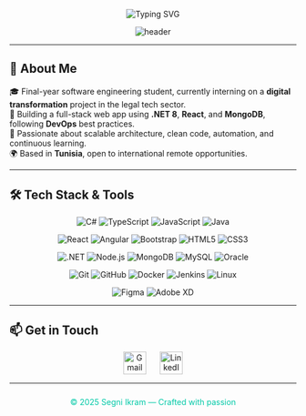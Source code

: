 <!-- BANNER -->
<p align="center">
  <img src="https://readme-typing-svg.herokuapp.com?font=Fira+Code&weight=600&pause=1000&color=00C9A7&center=true&vCenter=true&width=600&lines=Hi+👋,+I'm+Segni+Ikram;Full+Stack+.NET+%7C+React+Developer;MongoDB+%7C+DevOps+Enthusiast;Crafting+Scalable+Web+Solutions" alt="Typing SVG" />
</p>

<p align="center">
  <img src="https://capsule-render.vercel.app/api?type=waving&color=00c9a7&height=180&section=header&text=Welcome%20to%20My%20Profile!&fontSize=40&fontColor=ffffff" alt="header"/>
</p>

---

## 🚀 About Me

🎓 Final-year software engineering student, currently interning on a **digital transformation** project in the legal tech sector.  
💼 Building a full-stack web app using **.NET 8**, **React**, and **MongoDB**, following **DevOps** best practices.  
🧠 Passionate about scalable architecture, clean code, automation, and continuous learning.  
🌍 Based in **Tunisia**, open to international remote opportunities.

---

## 🛠️ Tech Stack & Tools

<p align="center">
  <img alt="C#" src="https://img.shields.io/badge/C%23-239120?style=flat&logo=c-sharp&logoColor=white" />
  <img alt="TypeScript" src="https://img.shields.io/badge/TypeScript-3178c6?style=flat&logo=typescript&logoColor=white" />
  <img alt="JavaScript" src="https://img.shields.io/badge/JavaScript-F7DF1E?style=flat&logo=javascript&logoColor=black" />
  <img alt="Java" src="https://img.shields.io/badge/Java-007396?style=flat&logo=java&logoColor=white" />
</p>

<p align="center">
  <img alt="React" src="https://img.shields.io/badge/React-20232A?style=flat&logo=react&logoColor=61DAFB" />
  <img alt="Angular" src="https://img.shields.io/badge/Angular-DD0031?style=flat&logo=angular&logoColor=white" />
  <img alt="Bootstrap" src="https://img.shields.io/badge/Bootstrap-7952B3?style=flat&logo=bootstrap&logoColor=white" />
  <img alt="HTML5" src="https://img.shields.io/badge/HTML5-E34F26?style=flat&logo=html5&logoColor=white" />
  <img alt="CSS3" src="https://img.shields.io/badge/CSS3-1572B6?style=flat&logo=css3&logoColor=white" />
</p>

<p align="center">
  <img alt=".NET" src="https://img.shields.io/badge/.NET-512BD4?style=flat&logo=dotnet&logoColor=white" />
  <img alt="Node.js" src="https://img.shields.io/badge/Node.js-339933?style=flat&logo=nodedotjs&logoColor=white" />
  <img alt="MongoDB" src="https://img.shields.io/badge/MongoDB-47A248?style=flat&logo=mongodb&logoColor=white" />
  <img alt="MySQL" src="https://img.shields.io/badge/MySQL-4479A1?style=flat&logo=mysql&logoColor=white" />
  <img alt="Oracle" src="https://img.shields.io/badge/Oracle-F80000?style=flat&logo=oracle&logoColor=white" />
</p>

<p align="center">
  <img alt="Git" src="https://img.shields.io/badge/Git-F05032?style=flat&logo=git&logoColor=white" />
  <img alt="GitHub" src="https://img.shields.io/badge/GitHub-181717?style=flat&logo=github&logoColor=white" />
  <img alt="Docker" src="https://img.shields.io/badge/Docker-2496ED?style=flat&logo=docker&logoColor=white" />
  <img alt="Jenkins" src="https://img.shields.io/badge/Jenkins-D24939?style=flat&logo=jenkins&logoColor=white" />
  <img alt="Linux" src="https://img.shields.io/badge/Linux-FCC624?style=flat&logo=linux&logoColor=black" />
</p>

<p align="center">
  <img alt="Figma" src="https://img.shields.io/badge/Figma-F24E1E?style=flat&logo=figma&logoColor=white" />
  <img alt="Adobe XD" src="https://img.shields.io/badge/Adobe_XD-FF61F6?style=flat&logo=adobexd&logoColor=white" />
</p>


---

## 📫 Get in Touch

<div align="center" style="margin-top: 15px; margin-bottom: 15px;">
  <a href="mailto:ikramsegni28@gmail.com" title="Send me an email" style="text-decoration:none; margin-right: 20px;">
    <img alt="Gmail" src="https://cdn-icons-png.flaticon.com/512/732/732200.png" width="40" height="40" style="vertical-align: middle;" />
  </a>
  <a href="https://www.linkedin.com/in/ikram-segni/" target="_blank" rel="noopener" title="My LinkedIn profile" style="text-decoration:none;">
    <img alt="LinkedIn" src="https://upload.wikimedia.org/wikipedia/commons/c/ca/LinkedIn_logo_initials.png" width="40" height="40" style="vertical-align: middle;" />
  </a>
</div>




---

<p align="center" style="font-size: 14px; color: #00c9a7; padding: 10px 0;">
  © 2025 Segni Ikram — Crafted with passion
</p>
